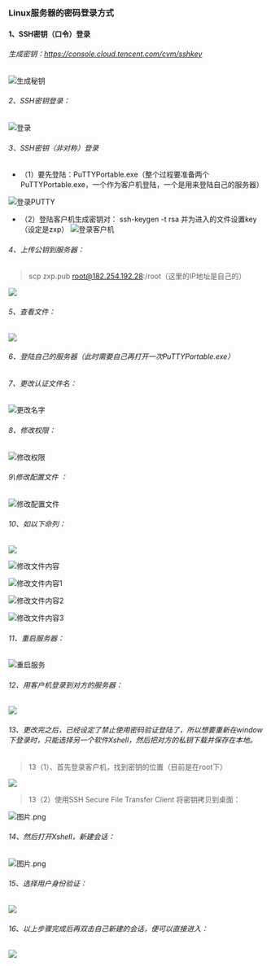 ### Linux服务器的密码登录方式

#### 1、SSH密钥（口令）登录

######  生成密钥：[<u>https://console.cloud.tencent.com/cvm/sshkey</u>](https://console.cloud.tencent.com/cvm/sshkey)

![生成秘钥](https://upload-images.jianshu.io/upload_images/7563229-fcb41f51e2082de9.png?imageMogr2/auto-orient/strip%7CimageView2/2/w/1240)
###### 2、SSH密钥登录：
![登录](https://upload-images.jianshu.io/upload_images/7563229-68c5da0943aba778.png?imageMogr2/auto-orient/strip%7CimageView2/2/w/1240)
###### 3、SSH密钥（非对称）登录
- （1）要先登陆：PuTTYPortable.exe（整个过程要准备两个PuTTYPortable.exe，一个作为客户机登陆，一个是用来登陆自己的服务器）


![登录PUTTY](https://upload-images.jianshu.io/upload_images/7563229-d4efd94c87840e16.png?imageMogr2/auto-orient/strip%7CimageView2/2/w/1240)
- （2）登陆客户机生成密钥对：
ssh-keygen  -t   rsa        并为进入的文件设置key（设定是zxp）
![登录客户机](https://upload-images.jianshu.io/upload_images/7563229-38d26ce31ea520e3.png?imageMogr2/auto-orient/strip%7CimageView2/2/w/1240)

###### 4、上传公钥到服务器：
> scp  zxp.pub   root@182.254.192.28:/root（这里的IP地址是自己的）

![](https://upload-images.jianshu.io/upload_images/7563229-1000e287ca79776f.png?imageMogr2/auto-orient/strip%7CimageView2/2/w/1240)
###### 5、查看文件：
![](https://upload-images.jianshu.io/upload_images/7563229-c6610c06a23586b6.png?imageMogr2/auto-orient/strip%7CimageView2/2/w/1240)
###### 6、登陆自己的服务器（此时需要自己再打开一次PuTTYPortable.exe）
###### 7、更改认证文件名：

![更改名字](https://upload-images.jianshu.io/upload_images/7563229-a9d621702b7f3faa.png?imageMogr2/auto-orient/strip%7CimageView2/2/w/1240)
###### 8、修改权限：
![修改权限](https://upload-images.jianshu.io/upload_images/7563229-3994ee72acc3bae2.png?imageMogr2/auto-orient/strip%7CimageView2/2/w/1240)
###### 9\修改配置文件 ：
![修改配置文件](https://upload-images.jianshu.io/upload_images/7563229-663edc111260d326.png?imageMogr2/auto-orient/strip%7CimageView2/2/w/1240)
###### 10、如以下命列：
![](https://upload-images.jianshu.io/upload_images/7563229-f032a441c890b4a2.png?imageMogr2/auto-orient/strip%7CimageView2/2/w/1240)


![修改文件内容](https://upload-images.jianshu.io/upload_images/7563229-e4144f3e98fa7a5d.png?imageMogr2/auto-orient/strip%7CimageView2/2/w/1240)


![修改文件内容1](https://upload-images.jianshu.io/upload_images/7563229-f753905f17954c1e.png?imageMogr2/auto-orient/strip%7CimageView2/2/w/1240)


![修改文件内容2](https://upload-images.jianshu.io/upload_images/7563229-fe9714b34484fc15.png?imageMogr2/auto-orient/strip%7CimageView2/2/w/1240)


![修改文件内容3](https://upload-images.jianshu.io/upload_images/7563229-ddc2f3db1e088ad7.png?imageMogr2/auto-orient/strip%7CimageView2/2/w/1240)

###### 11、重启服务器：
![重启服务](https://upload-images.jianshu.io/upload_images/7563229-12045284d36cfb22.png?imageMogr2/auto-orient/strip%7CimageView2/2/w/1240)
###### 12、用客户机登录到对方的服务器：

![](https://upload-images.jianshu.io/upload_images/7563229-2db0e8b5dd372695.png?imageMogr2/auto-orient/strip%7CimageView2/2/w/1240)
###### 13、更改完之后，已经设定了禁止使用密码验证登陆了，所以想要重新在window下登录时，只能选择另一个软件Xshell，然后把对方的私钥下载并保存在本地。
>  13（1）、首先登录客户机，找到密钥的位置（目前是在root下）

![](https://upload-images.jianshu.io/upload_images/7563229-d9eabe34dcb96e8a.png?imageMogr2/auto-orient/strip%7CimageView2/2/w/1240)
> 13（2）使用SSH Secure File Transfer Client 将密钥拷贝到桌面：

![图片.png](https://upload-images.jianshu.io/upload_images/7563229-e0729da858cb6c93.png?imageMogr2/auto-orient/strip%7CimageView2/2/w/1240)
###### 14、然后打开Xshell，新建会话：
![图片.png](https://upload-images.jianshu.io/upload_images/7563229-8eee6905c42bf06b.png?imageMogr2/auto-orient/strip%7CimageView2/2/w/1240)
###### 15、选择用户身份验证：
![](https://upload-images.jianshu.io/upload_images/7563229-0036873c9d8fc7e5.png?imageMogr2/auto-orient/strip%7CimageView2/2/w/1240)
###### 16、以上步骤完成后再双击自己新建的会话，便可以直接进入：
![](https://upload-images.jianshu.io/upload_images/7563229-67901981e5a27ec7.png?imageMogr2/auto-orient/strip%7CimageView2/2/w/1240)
